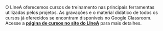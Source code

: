 
O LIneA oferecemos cursos de treinamento nas principais ferramentas utilizadas pelos projetos. As gravações e o material didático de todos os cursos já oferecidos se encontram disponíveis no Google Classroom. Acesse a [**página de cursos no site do LIneA**](https://www.linea.org.br/cursos) para mais detalhes. 



